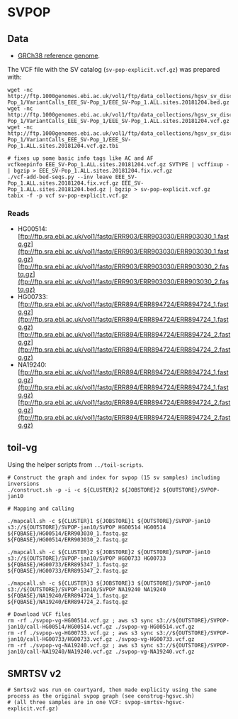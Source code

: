 # SVPOP

## Data

- [GRCh38 reference genome](http://hgdownload.soe.ucsc.edu/goldenPath/hg38/bigZips/hg38.fa.gz).

The VCF file with the SV catalog (`sv-pop-explicit.vcf.gz`) was prepared with:

```
wget -nc http://ftp.1000genomes.ebi.ac.uk/vol1/ftp/data_collections/hgsv_sv_discovery/working/20181025_EEE_SV-Pop_1/VariantCalls_EEE_SV-Pop_1/EEE_SV-Pop_1.ALL.sites.20181204.bed.gz
wget -nc http://ftp.1000genomes.ebi.ac.uk/vol1/ftp/data_collections/hgsv_sv_discovery/working/20181025_EEE_SV-Pop_1/VariantCalls_EEE_SV-Pop_1/EEE_SV-Pop_1.ALL.sites.20181204.vcf.gz
wget -nc http://ftp.1000genomes.ebi.ac.uk/vol1/ftp/data_collections/hgsv_sv_discovery/working/20181025_EEE_SV-Pop_1/VariantCalls_EEE_SV-Pop_1/EEE_SV-Pop_1.ALL.sites.20181204.vcf.gz.tbi

# fixes up some basic info tags like AC and AF
vcfkeepinfo EEE_SV-Pop_1.ALL.sites.20181204.vcf.gz SVTYPE | vcffixup - | bgzip > EEE_SV-Pop_1.ALL.sites.20181204.fix.vcf.gz
./vcf-add-bed-seqs.py --inv leave EEE_SV-Pop_1.ALL.sites.20181204.fix.vcf.gz EEE_SV-Pop_1.ALL.sites.20181204.bed.gz | bgzip > sv-pop-explicit.vcf.gz
tabix -f -p vcf sv-pop-explicit.vcf.gz
```

### Reads

- HG00514: [ftp://ftp.sra.ebi.ac.uk/vol1/fastq/ERR903/ERR903030/ERR903030_1.fastq.gz](ftp://ftp.sra.ebi.ac.uk/vol1/fastq/ERR903/ERR903030/ERR903030_1.fastq.gz) [ftp://ftp.sra.ebi.ac.uk/vol1/fastq/ERR903/ERR903030/ERR903030_2.fastq.gz](ftp://ftp.sra.ebi.ac.uk/vol1/fastq/ERR903/ERR903030/ERR903030_2.fastq.gz)
- HG00733: [ftp://ftp.sra.ebi.ac.uk/vol1/fastq/ERR894/ERR894724/ERR894724_1.fastq.gz](ftp://ftp.sra.ebi.ac.uk/vol1/fastq/ERR894/ERR894724/ERR894724_1.fastq.gz) [ftp://ftp.sra.ebi.ac.uk/vol1/fastq/ERR894/ERR894724/ERR894724_2.fastq.gz](ftp://ftp.sra.ebi.ac.uk/vol1/fastq/ERR894/ERR894724/ERR894724_2.fastq.gz)
- NA19240: [ftp://ftp.sra.ebi.ac.uk/vol1/fastq/ERR894/ERR894724/ERR894724_1.fastq.gz](ftp://ftp.sra.ebi.ac.uk/vol1/fastq/ERR894/ERR894724/ERR894724_1.fastq.gz) [ftp://ftp.sra.ebi.ac.uk/vol1/fastq/ERR894/ERR894724/ERR894724_2.fastq.gz](ftp://ftp.sra.ebi.ac.uk/vol1/fastq/ERR894/ERR894724/ERR894724_2.fastq.gz)


## toil-vg

Using the helper scripts from `../toil-scripts`.

```
# Construct the graph and index for svpop (15 sv samples) including inversions
./construct.sh -p -i -c ${CLUSTER}2 ${JOBSTORE}2 ${OUTSTORE}/SVPOP-jan10

# Mapping and calling

./mapcall.sh -c ${CLUSTER}1 ${JOBSTORE}1 ${OUTSTORE}/SVPOP-jan10 s3://${OUTSTORE}/SVPOP-jan10/SVPOP HG00514 HG00514 ${FQBASE}/HG00514/ERR903030_1.fastq.gz ${FQBASE}/HG00514/ERR903030_2.fastq.gz

./mapcall.sh -c ${CLUSTER}2 ${JOBSTORE}2 ${OUTSTORE}/SVPOP-jan10 s3://${OUTSTORE}/SVPOP-jan10/SVPOP HG00733 HG00733 ${FQBASE}/HG00733/ERR895347_1.fastq.gz ${FQBASE}/HG00733/ERR895347_2.fastq.gz 

./mapcall.sh -c ${CLUSTER}3 ${JOBSTORE}3 ${OUTSTORE}/SVPOP-jan10 s3://${OUTSTORE}/SVPOP-jan10/SVPOP NA19240 NA19240 ${FQBASE}/NA19240/ERR894724_1.fastq.gz ${FQBASE}/NA19240/ERR894724_2.fastq.gz

# Download VCF files
rm -rf ./svpop-vg-HG00514.vcf.gz ; aws s3 sync s3://${OUTSTORE}/SVPOP-jan10/call-HG00514/HG00514.vcf.gz ./svpop-vg-HG00514.vcf.gz
rm -rf ./svpop-vg-HG00733.vcf.gz ; aws s3 sync s3://${OUTSTORE}/SVPOP-jan10/call-HG00733/HG00733.vcf.gz ./svpop-vg-HG00733.vcf.gz
rm -rf ./svpop-vg-NA19240.vcf.gz ; aws s3 sync s3://${OUTSTORE}/SVPOP-jan10/call-NA19240/NA19240.vcf.gz ./svpop-vg-NA19240.vcf.gz
```

## SMRTSV v2

```
# Smrtsv2 was run on courtyard, then made explicity using the same process as the original svpop graph (see construg-hgsvc.sh)
# (all three samples are in one VCF: svpop-smrtsv-hgsvc-explicit.vcf.gz)
```
